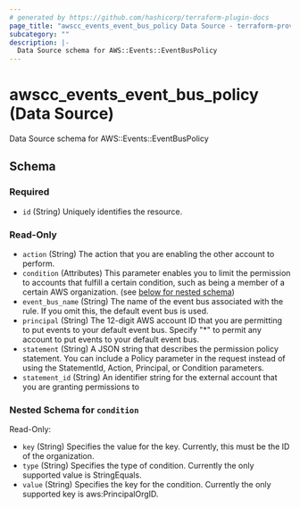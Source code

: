 ```yaml
---
# generated by https://github.com/hashicorp/terraform-plugin-docs
page_title: "awscc_events_event_bus_policy Data Source - terraform-provider-awscc"
subcategory: ""
description: |-
  Data Source schema for AWS::Events::EventBusPolicy
---
```


# awscc_events_event_bus_policy (Data Source)

Data Source schema for AWS::Events::EventBusPolicy



<!-- schema generated by tfplugindocs -->
## Schema

### Required

- `id` (String) Uniquely identifies the resource.

### Read-Only

- `action` (String) The action that you are enabling the other account to perform.
- `condition` (Attributes) This parameter enables you to limit the permission to accounts that fulfill a certain condition, such as being a member of a certain AWS organization. (see [below for nested schema](#nestedatt--condition))
- `event_bus_name` (String) The name of the event bus associated with the rule. If you omit this, the default event bus is used.
- `principal` (String) The 12-digit AWS account ID that you are permitting to put events to your default event bus. Specify "*" to permit any account to put events to your default event bus.
- `statement` (String) A JSON string that describes the permission policy statement. You can include a Policy parameter in the request instead of using the StatementId, Action, Principal, or Condition parameters.
- `statement_id` (String) An identifier string for the external account that you are granting permissions to

<a id="nestedatt--condition"></a>
### Nested Schema for `condition`

Read-Only:

- `key` (String) Specifies the value for the key. Currently, this must be the ID of the organization.
- `type` (String) Specifies the type of condition. Currently the only supported value is StringEquals.
- `value` (String) Specifies the key for the condition. Currently the only supported key is aws:PrincipalOrgID.
